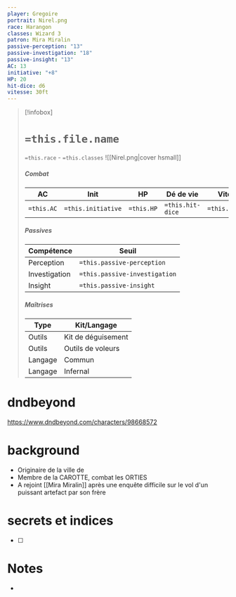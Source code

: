 ```yaml
---
player: Gregoire
portrait: Nirel.png
race: Harangon
classes: Wizard 3
patron: Mira Miralin
passive-perception: "13"
passive-investigation: "18"
passive-insight: "13"
AC: 13
initiative: "+8"
HP: 20
hit-dice: d6
vitesse: 30ft
---
```


> [!infobox] 
> # `=this.file.name`
> `=this.race` - `=this.classes` 
> ![[Nirel.png|cover hsmall]] 
> ##### Combat
> | AC | Init | HP | Dé de vie | Vitesse | 
> | --- | --- | --- | --- | --- |
> | `=this.AC` | `=this.initiative` | `=this.HP` | `=this.hit-dice` | `=this.vitesse` |
> ##### Passives
> | Compétence | Seuil |
> | --- | --- |
> | Perception | `=this.passive-perception` |
> | Investigation | `=this.passive-investigation` |
> | Insight | `=this.passive-insight` |
> ##### Maîtrises
> | Type | Kit/Langage |
> | --- | --- |
> | Outils | Kit de déguisement |
> | Outils | Outils de voleurs |
> | Langage | Commun |
> | Langage | Infernal |

# dndbeyond
https://www.dndbeyond.com/characters/98668572

# background
- Originaire de la ville de 
- Membre de la CAROTTE, combat les ORTIES
- A rejoint [[Mira Miralin]] après une enquête difficile sur le vol d'un puissant artefact par son frère 

# secrets et indices
- [ ] 

# Notes
- 

